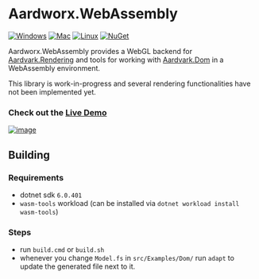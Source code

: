 # Aardworx.WebAssembly

[![Windows](https://github.com/aardworx/aardworx.webassembly/actions/workflows/windows.yml/badge.svg)](https://github.com/aardworx/aardworx.webassembly/actions/workflows/windows.yml)
[![Mac](https://github.com/aardworx/aardworx.webassembly/actions/workflows/mac.yml/badge.svg)](https://github.com/aardworx/aardworx.webassembly/actions/workflows/mac.yml)
[![Linux](https://github.com/aardworx/aardworx.webassembly/actions/workflows/linux.yml/badge.svg)](https://github.com/aardworx/aardworx.webassembly/actions/workflows/linux.yml)
[![NuGet](https://badgen.net/nuget/v/Aardworx.Rendering.WebGL)](https://www.nuget.org/packages/Aardworx.Rendering.WebGL/)

Aardworx.WebAssembly provides a WebGL backend for [Aardvark.Rendering](https://github.com/aardvark-platform/aardvark.rendering) and tools for working with [Aardvark.Dom](https://github.com/aardvark-community/aardvark.dom) in a WebAssembly environment.

This library is work-in-progress and several rendering functionalities have not been implemented yet.

### Check out the [Live Demo](https://demo.aardvarkians.com/wasm/RenderingOnly/)
[![image](https://user-images.githubusercontent.com/6370801/195428227-12172fa3-ea00-4945-ae60-79984112eb05.png)](https://demo.aardvarkians.com/wasm/RenderingOnly/)


## Building

### Requirements
* dotnet sdk `6.0.401`
* `wasm-tools` workload (can be installed via `dotnet workload install wasm-tools`)

### Steps
* run `build.cmd` or `build.sh`
* whenever you change `Model.fs` in `src/Examples/Dom/` run `adapt` to update the generated file next to it.
